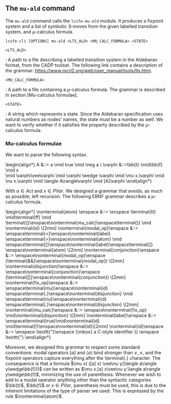 ## The `mu-ald` command

The `mu-ald` command calls the `lcsfe-mu-ald` module. It produces a fixpoint
system and a list of symbolic $\exists$-moves from the given labelled
transition system, and $\mu$-calculus formula.

    lcsfe-cli [OPTIONS] mu-ald <LTS_ALD> <MU_CALC_FORMULA> <STATE>

`<LTS_ALD>`

: A path to a file describing a labelled transition system in the Aldebaran format,
from the CADP toolset. The following link contains a description of the grammar:
<https://www.mcrl2.org/web/user_manual/tools/lts.html>.

`<MU_CALC_FORMULA>`

: A path to a file containing a $\mu$-calculus formula. The grammar is described
in section [Mu-calculus formulae].

`<STATE>`

: A string which represents a state. Since the Aldebaran specification uses
natural numbers as nodes' names, the state must be a number as
well. We want to verify whether if it satisfies the property described by
the $\mu$-calculus formula.

### Mu-calculus formulae

We want to parse the following syntax.

\begin{align*}
A &::= a \mid true \mid \neg a \\
\varphi &::=\bb{t}
            \mid\bb{f}
            \mid x  
            \mid \varphi\vee\varphi
            \mid \varphi \wedge \varphi
            \mid \mu x.\varphi
            \mid \nu x.\varphi
            \mid \langle A\rangle\varphi
            \mid [A]\varphi
\end{align*}

With $a\in Act$ and $x\in PVar$.
We designed a grammar that avoids, as much as possible, left recursion.
The following EBNF grammar describes a $\mu$-calculus formula.

\begin{align*}
\nonterminal{atom} \enspace &::= \enspace \terminal{tt} \mid\terminal{ff}
        \mid \terminal{(}\enspace\nonterminal{mu\_calc}\enspace\terminal{)}
        \mid \nonterminal{id} \\[2mm]
\nonterminal{modal\_op}\enspace &::= \enspace\terminal{<}\enspace\nonterminal{label}
        \enspace\terminal{>}\enspace\nonterminal{atom}
        \mid \enspace\terminal{[}\enspace\nonterminal{label}\enspace\terminal{]}
        \enspace\nonterminal{atom} \\[2mm]
\nonterminal{conjunction}\enspace &::= \enspace\nonterminal{modal\_op}\enspace
        (\terminal{\&\&}\enspace\nonterminal{modal\_op}) \\[2mm]
\nonterminal{disjunction}\enspace &::= \enspace\nonterminal{conjunction}\enspace
        (\terminal{||}\enspace\nonterminal{conjunction}) \\[2mm]
\nonterminal{fix\_op}\enspace &::= \enspace\terminal{mu}\enspace\nonterminal{id}
        \enspace\terminal{.}\enspace\nonterminal{disjunction}
        \mid \enspace\terminal{nu}\enspace\nonterminal{id}
        \enspace\terminal{.}\enspace\nonterminal{disjunction} \\[2mm]
\nonterminal{mu\_calc}\enspace &::= \enspace\nonterminal{fix\_op}
        \mid\nonterminal{disjunction} \\[2mm]
\nonterminal{label}\enspace &::= \enspace\terminal{true}\mid\nonterminal{id}
        \mid\terminal{!}\enspace\nonterminal{id}\\[2mm]
\nonterminal{id}\enspace &::= \enspace \texttt{"}\enspace
  (\mbox{ a C-style identifier }) \enspace \texttt{"}
\end{align*}

Moreover, we designed this grammar to respect some standard conventions:
modal operators $[a]$ and $\langle a\rangle$ bind stronger than $\vee, \wedge$,
and the fixpoint operators capture everything after the \terminal{.} character.
The consequence is that a formula
$\mu x( ([a] x) \vee\nu y(\langle a\rangle y\wedge\bb{f}))$ can be
written as $\mu x.[a] x\vee\nu y.\langle a\rangle y\wedge\bb{f}$, minimizing the
use of parenthesis.
Whenever we wish to add to a modal operator anything other than the syntactic
categories $\bb{t}$, $\bb{f}$ or $x\in PVar$, parenthesis must be used, this is
due to the inherent limitations of the type of parser we used. This is expressed
by the rule $\nonterminal{atom}$.
